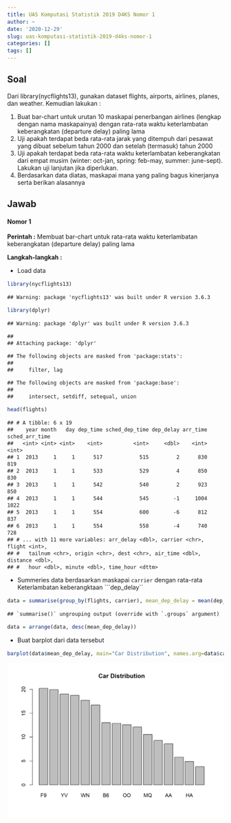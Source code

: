 ```yaml
---
title: UAS Komputasi Statistik 2019 D4KS Nomor 1
author: ~
date: '2020-12-29'
slug: uas-komputasi-statistik-2019-d4ks-nomor-1
categories: []
tags: []
---
```

## Soal
Dari library(nycflights13), gunakan dataset flights, airports, airlines, planes, dan weather. Kemudian lakukan :

1. Buat bar-chart untuk urutan 10 maskapai penerbangan airlines (lengkap dengan nama maskapainya) dengan rata-rata waktu keterlambatan keberangkatan (departure delay) paling lama
2. Uji apakah terdapat beda rata-rata jarak yang ditempuh dari pesawat yang dibuat sebelum tahun 2000 dan setelah (termasuk) tahun 2000
3. Uji apakah terdapat beda rata-rata waktu keterlambatan keberangkatan dari empat musim (winter: oct-jan, spring: feb-may, summer: june-sept). Lakukan uji lanjutan jika diperlukan.
4. Berdasarkan data diatas, maskapai mana yang paling bagus kinerjanya serta berikan alasannya

## Jawab 

#### Nomor 1

**Perintah :** Membuat bar-chart untuk rata-rata waktu keterlambatan keberangkatan (departure delay) paling lama

**Langkah-langkah :**

- Load data

```r
library(nycflights13)
```

```
## Warning: package 'nycflights13' was built under R version 3.6.3
```

```r
library(dplyr)
```

```
## Warning: package 'dplyr' was built under R version 3.6.3
```

```
## 
## Attaching package: 'dplyr'
```

```
## The following objects are masked from 'package:stats':
## 
##     filter, lag
```

```
## The following objects are masked from 'package:base':
## 
##     intersect, setdiff, setequal, union
```

```r
head(flights)
```

```
## # A tibble: 6 x 19
##    year month   day dep_time sched_dep_time dep_delay arr_time sched_arr_time
##   <int> <int> <int>    <int>          <int>     <dbl>    <int>          <int>
## 1  2013     1     1      517            515         2      830            819
## 2  2013     1     1      533            529         4      850            830
## 3  2013     1     1      542            540         2      923            850
## 4  2013     1     1      544            545        -1     1004           1022
## 5  2013     1     1      554            600        -6      812            837
## 6  2013     1     1      554            558        -4      740            728
## # ... with 11 more variables: arr_delay <dbl>, carrier <chr>, flight <int>,
## #   tailnum <chr>, origin <chr>, dest <chr>, air_time <dbl>, distance <dbl>,
## #   hour <dbl>, minute <dbl>, time_hour <dttm>
```
- Summeries data berdasarkan maskapai ```carrier``` dengan rata-rata Keterlambatan keberangktaan ```dep_delay``

```r
data = summarise(group_by(flights, carrier), mean_dep_delay = mean(dep_delay, na.rm = TRUE))
```

```
## `summarise()` ungrouping output (override with `.groups` argument)
```

```r
data = arrange(data, desc(mean_dep_delay))
```
- Buat barplot dari data tersebut

```r
barplot(data$mean_dep_delay, main="Car Distribution", names.arg=data$carrier)
```

<img src="index_files/figure-html/unnamed-chunk-3-1.png" width="672" />

